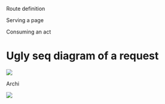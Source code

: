 Route definition

Serving a page

Consuming an act

# Ugly seq diagram of a request

![](blob:https://www.gitbook.com/63fe934f-b041-4793-b9c1-3d11396a0cd9)

Archi

![](blob:https://www.gitbook.com/fa056b24-dffb-4330-bee5-75234a8df996)

